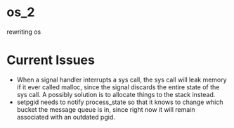 # os_2
rewriting os

# Current Issues
* When a signal handler interrupts a sys call, the sys call will leak
  memory if it ever called malloc, since the signal discards the entire
  state of the sys call. A possibly solution is to allocate things to the
  stack instead.
* setpgid needs to notify process_state so that it knows to change which
  bucket the message queue is in, since right now it will remain associated
  with an outdated pgid.